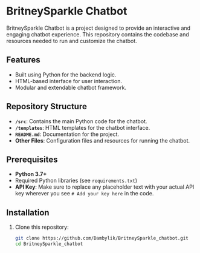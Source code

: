 # BritneySparkle Chatbot

BritneySparkle Chatbot is a project designed to provide an interactive and engaging chatbot experience. This repository contains the codebase and resources needed to run and customize the chatbot.

## Features

- Built using Python for the backend logic.
- HTML-based interface for user interaction.
- Modular and extendable chatbot framework.

## Repository Structure

- **`/src`**: Contains the main Python code for the chatbot.
- **`/templates`**: HTML templates for the chatbot interface.
- **`README.md`**: Documentation for the project.
- **Other Files**: Configuration files and resources for running the chatbot.

## Prerequisites

- **Python 3.7+**
- Required Python libraries (see `requirements.txt`)
- **API Key**: Make sure to replace any placeholder text with your actual API key wherever you see `# Add your key here` in the code.

## Installation

1. Clone this repository:
   ```bash
   git clone https://github.com/Dambylik/BritneySparkle_chatbot.git
   cd BritneySparkle_chatbot
